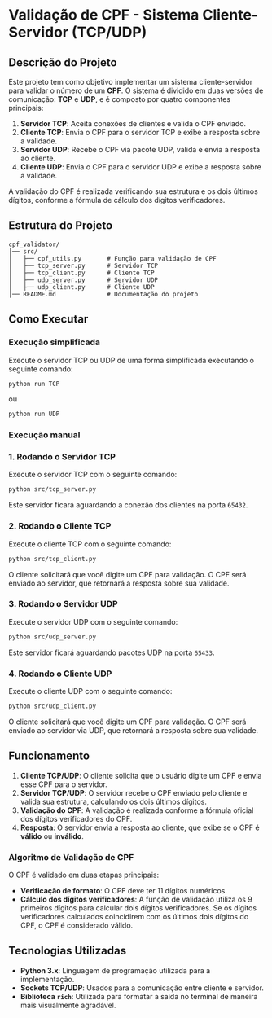 # **Validação de CPF - Sistema Cliente-Servidor (TCP/UDP)**

## **Descrição do Projeto**

Este projeto tem como objetivo implementar um sistema cliente-servidor para validar o número de um **CPF**. O sistema é dividido em duas versões de comunicação: **TCP** e **UDP**, e é composto por quatro componentes principais:

1. **Servidor TCP**: Aceita conexões de clientes e valida o CPF enviado.
2. **Cliente TCP**: Envia o CPF para o servidor TCP e exibe a resposta sobre a validade.
3. **Servidor UDP**: Recebe o CPF via pacote UDP, valida e envia a resposta ao cliente.
4. **Cliente UDP**: Envia o CPF para o servidor UDP e exibe a resposta sobre a validade.

A validação do CPF é realizada verificando sua estrutura e os dois últimos dígitos, conforme a fórmula de cálculo dos dígitos verificadores.

## **Estrutura do Projeto**

```
cpf_validator/
│── src/
│   ├── cpf_utils.py       # Função para validação de CPF
│   ├── tcp_server.py      # Servidor TCP
│   ├── tcp_client.py      # Cliente TCP
│   ├── udp_server.py      # Servidor UDP
│   ├── udp_client.py      # Cliente UDP
│── README.md              # Documentação do projeto
```

## **Como Executar**

### **Execução simplificada**

Execute o servidor TCP ou UDP de uma forma simplificada executando o seguinte comando:

```bash
python run TCP
```
ou

```bash
python run UDP
```

### **Execução manual**
### 1. **Rodando o Servidor TCP**

Execute o servidor TCP com o seguinte comando:

```bash
python src/tcp_server.py
```

Este servidor ficará aguardando a conexão dos clientes na porta `65432`.

### 2. **Rodando o Cliente TCP**

Execute o cliente TCP com o seguinte comando:

```bash
python src/tcp_client.py
```

O cliente solicitará que você digite um CPF para validação. O CPF será enviado ao servidor, que retornará a resposta sobre sua validade.

### 3. **Rodando o Servidor UDP**

Execute o servidor UDP com o seguinte comando:

```bash
python src/udp_server.py
```

Este servidor ficará aguardando pacotes UDP na porta `65433`.

### 4. **Rodando o Cliente UDP**

Execute o cliente UDP com o seguinte comando:

```bash
python src/udp_client.py
```

O cliente solicitará que você digite um CPF para validação. O CPF será enviado ao servidor via UDP, que retornará a resposta sobre sua validade.

## **Funcionamento**

1. **Cliente TCP/UDP**: O cliente solicita que o usuário digite um CPF e envia esse CPF para o servidor.
2. **Servidor TCP/UDP**: O servidor recebe o CPF enviado pelo cliente e valida sua estrutura, calculando os dois últimos dígitos.
3. **Validação do CPF**: A validação é realizada conforme a fórmula oficial dos dígitos verificadores do CPF.
4. **Resposta**: O servidor envia a resposta ao cliente, que exibe se o CPF é **válido** ou **inválido**.

### **Algoritmo de Validação de CPF**

O CPF é validado em duas etapas principais:

- **Verificação de formato**: O CPF deve ter 11 dígitos numéricos.
- **Cálculo dos dígitos verificadores**: A função de validação utiliza os 9 primeiros dígitos para calcular dois dígitos verificadores. Se os dígitos verificadores calculados coincidirem com os últimos dois dígitos do CPF, o CPF é considerado válido.

## **Tecnologias Utilizadas**

- **Python 3.x**: Linguagem de programação utilizada para a implementação.
- **Sockets TCP/UDP**: Usados para a comunicação entre cliente e servidor.
- **Biblioteca `rich`**: Utilizada para formatar a saída no terminal de maneira mais visualmente agradável.



